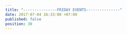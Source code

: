 ```yaml
---
title: "---------------FRIDAY EVENTS---------------"
date: 2017-07-04 16:33:00 +07:00
published: false
position: 38
---
```


